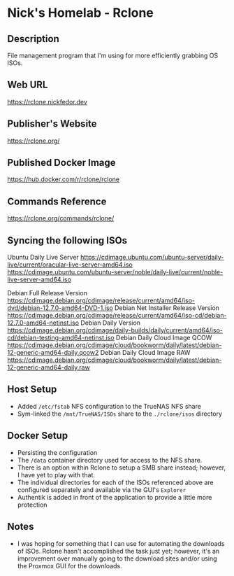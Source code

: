 # Nick's Homelab - Rclone

## Description
File management program that I'm using for more efficiently grabbing OS ISOs.

## Web URL

<https://rclone.nickfedor.dev>

## Publisher's Website
<https://rclone.org/>

## Published Docker Image
<https://hub.docker.com/r/rclone/rclone>

## Commands Reference
<https://rclone.org/commands/rclone/>

## Syncing the following ISOs
Ubuntu Daily Live Server
<https://cdimage.ubuntu.com/ubuntu-server/daily-live/current/oracular-live-server-amd64.iso>
<https://cdimage.ubuntu.com/ubuntu-server/noble/daily-live/current/noble-live-server-amd64.iso>

Debian Full Release Version
<https://cdimage.debian.org/cdimage/release/current/amd64/iso-dvd/debian-12.7.0-amd64-DVD-1.iso>
Debian Net Installer Release Version
<https://cdimage.debian.org/cdimage/release/current/amd64/iso-cd/debian-12.7.0-amd64-netinst.iso>
Debian Daily Version
<https://cdimage.debian.org/cdimage/daily-builds/daily/current/amd64/iso-cd/debian-testing-amd64-netinst.iso>
Debian Daily Cloud Image QCOW
<https://cdimage.debian.org/cdimage/cloud/bookworm/daily/latest/debian-12-generic-amd64-daily.qcow2>
Debian Daily Cloud Image RAW
<https://cdimage.debian.org/cdimage/cloud/bookworm/daily/latest/debian-12-generic-amd64-daily.raw>

## Host Setup

- Added `/etc/fstab` NFS configuration to the TrueNAS NFS share
- Sym-linked the `/mnt/TrueNAS/ISOs` share to the `./rclone/isos` directory

## Docker Setup

- Persisting the configuration
- The `/data` container directory used for access to the NFS share.
- There is an option within Rclone to setup a SMB share instead; however, I have
  yet to play with that.
- The individual directories for each of the ISOs referenced above are
  configured separately and available via the GUI's `Explorer`
- Authentik is added in front of the application to provide a little more
  protection

## Notes

- I was hoping for something that I can use for automating the downloads of
  ISOs. Rclone hasn't accomplished the task just yet; however, it's an
  improvement over manually going to the download sites and/or using the Proxmox
  GUI for the downloads.
  